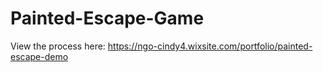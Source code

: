 # Painted-Escape-Game
View the process here: https://ngo-cindy4.wixsite.com/portfolio/painted-escape-demo
